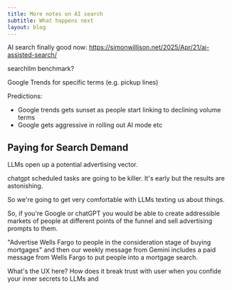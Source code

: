 ```yaml
---
title: More notes on AI search
subtitle: What happens next
layout: blog
---
```


AI search finally good now: https://simonwillison.net/2025/Apr/21/ai-assisted-search/

searchllm benchmark?

Google Trends for specific terms (e.g. pickup lines)

Predictions:
* Google trends gets sunset as people start linking to declining volume terms
* Google gets aggressive in rolling out AI mode etc

## Paying for Search Demand 

LLMs open up a potential advertising vector.

chatgpt scheduled tasks are going to be killer. It's early but the results are astonishing.

So we're going to get very comfortable with LLMs texting us about things.

So, if you're Google or chatGPT you would be able to create addressible markets of people at different points of the funnel and sell advertising prompts to them.

"Advertise Wells Fargo to people in the consideration stage of buying mortgages" and then our weekly message from Gemini includes a paid message from Wells Fargo to put people into a mortgage search.

What's the UX here? How does it break trust with user when you confide your inner secrets to LLMs and 


